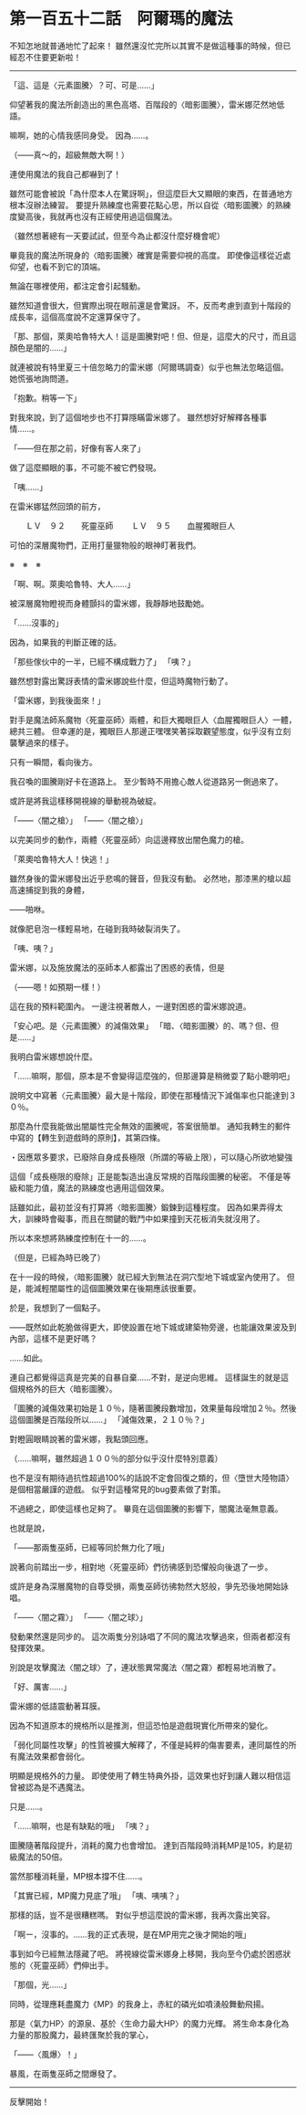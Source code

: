 # 第一百五十二話　阿爾瑪的魔法

不知怎地就普通地忙了起來！
雖然還沒忙完所以其實不是做這種事的時候，但已經忍不住要更新啦！

---

「這、這是〈元素圖騰〉？可、可是……」

仰望著我的魔法所創造出的黑色高塔、百階段的〈暗影圖騰〉，雷米娜茫然地低語。

嘛啊，她的心情我感同身受。
因為……。

（――真～的，超級無敵大啊！）

連使用魔法的我自己都嚇到了！

雖然可能會被說「為什麼本人在驚訝啊」，但這麼巨大又顯眼的東西，在普通地方根本沒辦法練習。
要提升熟練度也需要花點心思，所以自從〈暗影圖騰〉的熟練度變高後，我就再也沒有正經使用過這個魔法。

（雖然想著總有一天要試試，但至今為止都沒什麼好機會呢）

畢竟我的魔法所現身的〈暗影圖騰〉確實是需要仰視的高度。
即使像這樣從近處仰望，也看不到它的頂端。

無論在哪裡使用，都注定會引起騷動。

雖然知道會很大，但實際出現在眼前還是會驚訝。
不，反而考慮到直到十階段的成長率，這個高度說不定還算保守了。

「那、那個，萊奧哈魯特大人！這是圖騰對吧！但、但是，這麼大的尺寸，而且這顏色是闇的……」

就連被說有特里夏三十倍忽略力的雷米娜（阿爾瑪調查）似乎也無法忽略這個。
她慌張地詢問道。

「抱歉。稍等一下」

對我來說，到了這個地步也不打算隱瞞雷米娜了。
雖然想好好解釋各種事情……。

「――但在那之前，好像有客人來了」

做了這麼顯眼的事，不可能不被它們發現。

「咦……」

在雷米娜猛然回頭的前方，

　　ＬＶ　９２　　死靈巫師
　　ＬＶ　９５　　血腥獨眼巨人

可怕的深層魔物們，正用打量獵物般的眼神盯著我們。

※　※　※

「啊、啊。萊奧哈魯特、大人……」

被深層魔物瞪視而身體顫抖的雷米娜，我靜靜地鼓勵她。

「……沒事的」

因為，如果我的判斷正確的話。

「那些傢伙中的一半，已經不構成戰力了」
「咦？」

雖然想對露出驚訝表情的雷米娜說些什麼，但這時魔物行動了。

「雷米娜，到我後面來！」

對手是魔法師系魔物〈死靈巫師〉兩體，和巨大獨眼巨人〈血腥獨眼巨人〉一體，總共三體。
但幸運的是，獨眼巨人那邊正嘿嘿笑著採取觀望態度，似乎沒有立刻襲擊過來的樣子。

只有一瞬間，看向後方。

我召喚的圖騰剛好卡在道路上。
至少暫時不用擔心敵人從道路另一側過來了。

或許是將我這樣移開視線的舉動視為破綻。

「――〈闇之槍〉」
「――〈闇之槍〉」

以完美同步的動作，兩體〈死靈巫師〉向這邊釋放出闇色魔力的槍。

「萊奧哈魯特大人！快逃！」

雖然身後的雷米娜發出近乎悲鳴的聲音，但我沒有動。
必然地，那漆黑的槍以超高速捕捉到我的身體，

――啪咻。

就像肥皂泡一樣輕易地，在碰到我時破裂消失了。

「咦、咦？」

雷米娜，以及施放魔法的巫師本人都露出了困惑的表情，但是

（――嗯！如預期一樣！）

這在我的預料範圍內。
一邊注視著敵人，一邊對困惑的雷米娜說道。

「安心吧。是〈元素圖騰〉的減傷效果」
「暗、〈暗影圖騰〉的、嗎？但、但是……」

我明白雷米娜想說什麼。

「……嘛啊，那個，原本是不會變得這麼強的，但那邊算是稍微耍了點小聰明吧」

說明文中寫著〈元素圖騰〉最大是十階段，即使在那種情況下減傷率也只能達到３０％。

那麼為什麼我能做出闇屬性完全無效的圖騰呢，答案很簡單。
通知我轉生的郵件中寫的【轉生到遊戲時的原則】，其第四條。

・因應眾多要求，已廢除自身成長極限（所謂的等級上限），可以隨心所欲地變強

這個「成長極限的廢除」正是能製造出違反常規的百階段圖騰的秘密。
不僅是等級和能力值，魔法的熟練度也適用這個效果。

話雖如此，最初並沒有打算將〈暗影圖騰〉鍛鍊到這種程度。
因為如果弄得太大，訓練時會礙事，而且在關鍵的戰鬥中如果撞到天花板消失就沒用了。

所以本來想將熟練度控制在十一的……。

（但是，已經為時已晚了）

在十一段的時候，〈暗影圖騰〉就已經大到無法在洞穴型地下城或室內使用了。
但是，能減輕闇屬性的這個圖騰效果在後期應該很重要。

於是，我想到了一個點子。

――既然如此乾脆做得更大，即使設置在地下城或建築物旁邊，也能讓效果波及到內部，這樣不是更好嗎？

……如此。

連自己都覺得這真是完美的自暴自棄……不對，是逆向思維。
這樣誕生的就是這個規格外的巨大〈暗影圖騰〉。

「圖騰的減傷效果初始是１０％，隨著圖騰段數增加，效果量每段增加２％。然後這個圖騰是百階段所以……」
「減傷效果，２１０％？」

對瞪圓眼睛說著的雷米娜，我點頭回應。

（……嘛啊，雖然超過１００％的部分似乎沒什麼特別意義）

也不是沒有期待過抗性超過100%的話說不定會回復之類的，但〈墮世大陸物語〉是個相當嚴謹的遊戲。
似乎對這種常見的bug要素做了對策。

不過總之，即使這樣也足夠了。
畢竟在這個圖騰的影響下，闇魔法毫無意義。

也就是說，

「――那兩隻巫師，已經等同於無力化了哦」

說著向前踏出一步，相對地〈死靈巫師〉們彷彿感到恐懼般向後退了一步。

或許是身為深層魔物的自尊受損，兩隻巫師彷彿勃然大怒般，爭先恐後地開始詠唱。

「――〈闇之霧〉」
「――〈闇之球〉」

發動果然還是同步的。
這次兩隻分別詠唱了不同的魔法攻擊過來，但兩者都沒有發揮效果。

別說是攻擊魔法〈闇之球〉了，連狀態異常魔法〈闇之霧〉都輕易地消散了。

「好、厲害……」

雷米娜的低語震動著耳膜。

因為不知道原本的規格所以是推測，但這恐怕是遊戲現實化所帶來的變化。

「弱化同屬性攻擊」的性質被擴大解釋了，不僅是純粹的傷害要素，連同屬性的所有魔法效果都會弱化。

明顯是規格外的力量。
即使使用了轉生特典外掛，這效果也好到讓人難以相信這曾被認為是不遇魔法。

只是……。

「……嘛啊，也是有缺點的哦」
「咦？」

圖騰隨著階段提升，消耗的魔力也會增加。
達到百階段時消耗MP是105，約是初級魔法的50倍。

當然那種消耗量，MP根本撐不住……。

「其實已經，MP魔力見底了哦」
「咦、咦咦？」

那樣的話，豈不是很糟糕嗎。
對似乎想這麼說的雷米娜，我再次露出笑容。

「啊ー，沒事的。……我的正式表現，是在MP用完之後才開始的哦」

事到如今已經無法隱藏了吧。
將視線從雷米娜身上移開，我向至今仍處於困惑狀態的〈死靈巫師〉們伸出手。

「那個，光……」

同時，從理應耗盡魔力《MP》的我身上，赤紅的磷光如噴湧般舞動飛揚。

那是〈氣力HP〉的源泉、基於〈生命力最大HP〉的魔力光輝。
將生命本身化為力量的那股魔力，最終匯聚於我的掌心，

「――〈風爆〉！」

暴風，在兩隻巫師之間爆發了。

---

反擊開始！